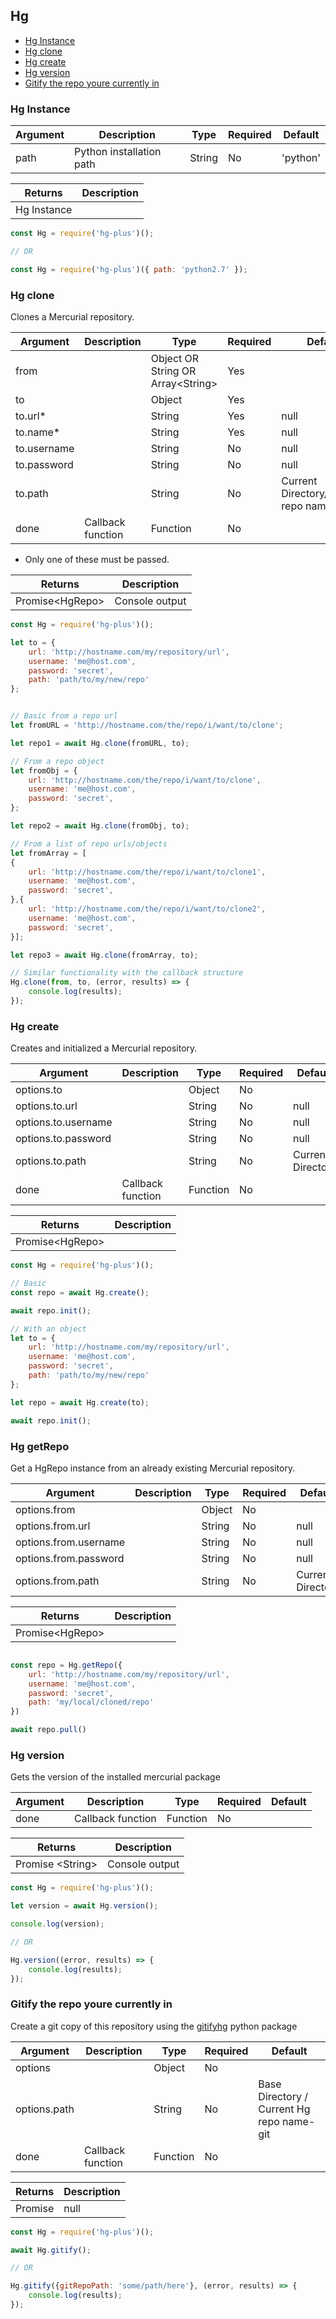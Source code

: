 ## Hg

* [Hg Instance](#hg-instance)
* [Hg clone](#hg-clone)
* [Hg create](#hg-create)
* [Hg version](#hg-version) 
* [Gitify the repo youre currently in](#gitify-the-repo-youre-currently-in)

### Hg Instance

| Argument      | Description              | Type     | Required | Default           |
|---------------|--------------------------|----------|----------|-------------------|
| path          | Python installation path | String   | No       |  'python'         |


| Returns                | Description      |
|------------------------|------------------|
| Hg Instance            |                  |



```javascript
const Hg = require('hg-plus')();

// OR

const Hg = require('hg-plus')({ path: 'python2.7' });

```

### Hg clone

Clones a Mercurial repository.

| Argument      | Description           | Type     | Required | Default           |
|---------------|-----------------------|----------|----------|-------------------|
| from          |                       | Object OR String OR Array&lt;String&gt;  | Yes  |        |
| to            |                       | Object   | Yes      |                   |
| to.url*       |                       | String   | Yes      | null              |
| to.name*      |                       | String   | Yes      | null              |
| to.username   |                       | String   | No       | null              |
| to.password   |                       | String   | No       | null              |
| to.path       |                       | String   | No       | Current Directory/&lt;Cloned repo name&gt; |
| done          | Callback function     | Function | No       |                   |

* Only one of these must be passed.

| Returns                | Description      |
|------------------------|------------------|
| Promise&lt;HgRepo&gt;  | Console output   |


```javascript
const Hg = require('hg-plus')();

let to = { 
	url: 'http://hostname.com/my/repository/url', 
	username: 'me@host.com', 
	password: 'secret', 
	path: 'path/to/my/new/repo' 
};


// Basic from a repo url
let fromURL = 'http://hostname.com/the/repo/i/want/to/clone';

let repo1 = await Hg.clone(fromURL, to);

// From a repo object
let fromObj = { 
	url: 'http://hostname.com/the/repo/i/want/to/clone', 
	username: 'me@host.com', 
	password: 'secret', 
};

let repo2 = await Hg.clone(fromObj, to);

// From a list of repo urls/objects
let fromArray = [
{ 
	url: 'http://hostname.com/the/repo/i/want/to/clone1', 
	username: 'me@host.com', 
	password: 'secret', 
},{ 
	url: 'http://hostname.com/the/repo/i/want/to/clone2', 
	username: 'me@host.com', 
	password: 'secret', 
}];

let repo3 = await Hg.clone(fromArray, to);

// Similar functionality with the callback structure
Hg.clone(from, to, (error, results) => {
	console.log(results);
});

```

### Hg create

Creates and initialized a Mercurial repository.

| Argument              | Description   | Type     | Required | Default           |
|-----------------------|---------------|----------|----------|-------------------|
| options.to            |               | Object   | No       |                   |
| options.to.url        |               | String   | No       | null              |
| options.to.username   |               | String   | No       | null              |
| options.to.password   |               | String   | No       | null              |
| options.to.path       |               | String   | No       | Current Directory |
| done          | Callback function     | Function | No       |                   |

| Returns                          | Description      |
|----------------------------------|------------------|
| Promise&lt;HgRepo&gt;            |                  |


```javascript
const Hg = require('hg-plus')();

// Basic
const repo = await Hg.create();

await repo.init();

// With an object
let to = { 
	url: 'http://hostname.com/my/repository/url', 
	username: 'me@host.com', 
	password: 'secret', 
	path: 'path/to/my/new/repo' 
};

let repo = await Hg.create(to);

await repo.init();

```


### Hg getRepo

Get a HgRepo instance from an already existing Mercurial repository.

| Argument               | Description   | Type     | Required | Default           |
|------------------------|---------------|----------|----------|-------------------|
| options.from           |               | Object   | No       |                   |
| options.from.url       |               | String   | No       | null              |
| options.from.username  |               | String   | No       | null              |
| options.from.password  |               | String   | No       | null              |
| options.from.path      |               | String   | No       | Current Directory |

| Returns                          | Description      |
|----------------------------------|------------------|
| Promise&lt;HgRepo&gt;            |                  |

```javascript

const repo = Hg.getRepo({
	url: 'http://hostname.com/my/repository/url',
   	username: 'me@host.com',
   	password: 'secret',
    path: 'my/local/cloned/repo'
})

await repo.pull()

```


### Hg version

Gets the version of the installed mercurial package

| Argument      | Description           | Type     | Required | Default           |
|---------------|-----------------------|----------|----------|-------------------|
| done          | Callback function     | Function | No       |                   |

| Returns                | Description      |
|------------------------|------------------|
| Promise &lt;String&gt; | Console output   |


```javascript
const Hg = require('hg-plus')();

let version = await Hg.version();

console.log(version);

// OR

Hg.version((error, results) => {
	console.log(results);
});

```

### Gitify the repo youre currently in

Create a git copy of this repository using the [gitifyhg](https://github.com/buchuki/gitifyhg) python package

| Argument      | Description           | Type     | Required | Default           |
|---------------|-----------------------|----------|----------|-------------------|
| options       |                       | Object   | No       |                   |
| options.path  |                       | String   | No       | Base Directory / Current Hg repo name-git              |
| done          | Callback function     | Function | No       |                   |

| Returns                | Description      |
|------------------------|------------------|
| Promise                | null             |


```javascript
const Hg = require('hg-plus')();

await Hg.gitify();

// OR

Hg.gitify({gitRepoPath: 'some/path/here'}, (error, results) => {
	console.log(results);
});

```
